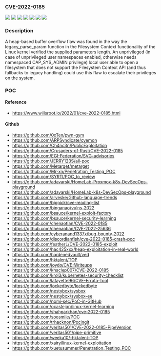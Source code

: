 ### [CVE-2022-0185](https://cve.mitre.org/cgi-bin/cvename.cgi?name=CVE-2022-0185)
![](https://img.shields.io/static/v1?label=Product&message=Red%20Hat%20Enterprise%20Linux%208&color=blue)
![](https://img.shields.io/static/v1?label=Product&message=Red%20Hat%20Enterprise%20Linux%208.4%20Extended%20Update%20Support&color=blue)
![](https://img.shields.io/static/v1?label=Product&message=Red%20Hat%20Virtualization%204%20for%20Red%20Hat%20Enterprise%20Linux%208&color=blue)
![](https://img.shields.io/static/v1?label=Version&message=!%200%3A4.18.0-305.34.2.rt7.107.el8_4%20&color=brighgreen)
![](https://img.shields.io/static/v1?label=Version&message=!%200%3A4.18.0-348.12.2.rt7.143.el8_5%20&color=brighgreen)
![](https://img.shields.io/static/v1?label=Version&message=!%200%3A4.4.10-202202081536_8.5%20&color=brighgreen)
![](https://img.shields.io/static/v1?label=Vulnerability&message=Integer%20Overflow%20or%20Wraparound&color=brighgreen)

### Description

A heap-based buffer overflow flaw was found in the way the legacy_parse_param function in the Filesystem Context functionality of the Linux kernel verified the supplied parameters length. An unprivileged (in case of unprivileged user namespaces enabled, otherwise needs namespaced CAP_SYS_ADMIN privilege) local user able to open a filesystem that does not support the Filesystem Context API (and thus fallbacks to legacy handling) could use this flaw to escalate their privileges on the system.

### POC

#### Reference
- https://www.willsroot.io/2022/01/cve-2022-0185.html

#### Github
- https://github.com/0xTen/pwn-gym
- https://github.com/ARPSyndicate/cvemon
- https://github.com/Ch4nc3n/PublicExploitation
- https://github.com/Crusaders-of-Rust/CVE-2022-0185
- https://github.com/EGI-Federation/SVG-advisories
- https://github.com/JERRY123S/all-poc
- https://github.com/Metarget/metarget
- https://github.com/Mr-xn/Penetration_Testing_POC
- https://github.com/SYRTI/POC_to_review
- https://github.com/adavarski/HomeLab-Proxmox-k8s-DevSecOps-playground
- https://github.com/adavarski/HomeLab-k8s-DevSecOps-playground
- https://github.com/arveske/Github-language-trends
- https://github.com/bigpick/cve-reading-list
- https://github.com/binganao/vulns-2022
- https://github.com/bsauce/kernel-exploit-factory
- https://github.com/bsauce/kernel-security-learning
- https://github.com/chenaotian/CVE-2022-0185
- https://github.com/chenaotian/CVE-2022-25636
- https://github.com/cyberanand1337x/bug-bounty-2022
- https://github.com/discordianfish/cve-2022-0185-crash-poc
- https://github.com/featherL/CVE-2022-0185-exploit
- https://github.com/hac425xxx/heap-exploitation-in-real-world
- https://github.com/hardenedvault/ved
- https://github.com/hktalent/TOP
- https://github.com/joydo/CVE-Writeups
- https://github.com/khaclep007/CVE-2022-0185
- https://github.com/krol3/kubernetes-security-checklist
- https://github.com/lafayette96/CVE-Errata-Tool
- https://github.com/lockedbyte/lockedbyte
- https://github.com/nestybox/sysbox
- https://github.com/nestybox/sysbox-ee
- https://github.com/nomi-sec/PoC-in-GitHub
- https://github.com/ocastejon/linux-kernel-learning
- https://github.com/shahparkhan/cve-2022-0185
- https://github.com/soosmile/POC
- https://github.com/trhacknon/Pocingit
- https://github.com/veritas501/CVE-2022-0185-PipeVersion
- https://github.com/veritas501/pipe-primitive
- https://github.com/weeka10/-hktalent-TOP
- https://github.com/xairy/linux-kernel-exploitation
- https://github.com/xuetusummer/Penetration_Testing_POC

